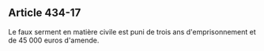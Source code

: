 Article 434-17
----
Le faux serment en matière civile est puni de trois ans d'emprisonnement et de
45 000 euros d'amende.

